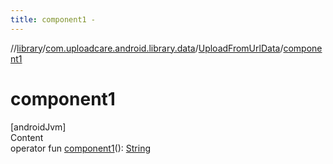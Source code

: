 ```yaml
---
title: component1 -
---
```

//[library](../../index.md)/[com.uploadcare.android.library.data](../index.md)/[UploadFromUrlData](index.md)/[component1](component1.md)



# component1  
[androidJvm]  
Content  
operator fun [component1](component1.md)(): [String](https://kotlinlang.org/api/latest/jvm/stdlib/kotlin/-string/index.html)  



